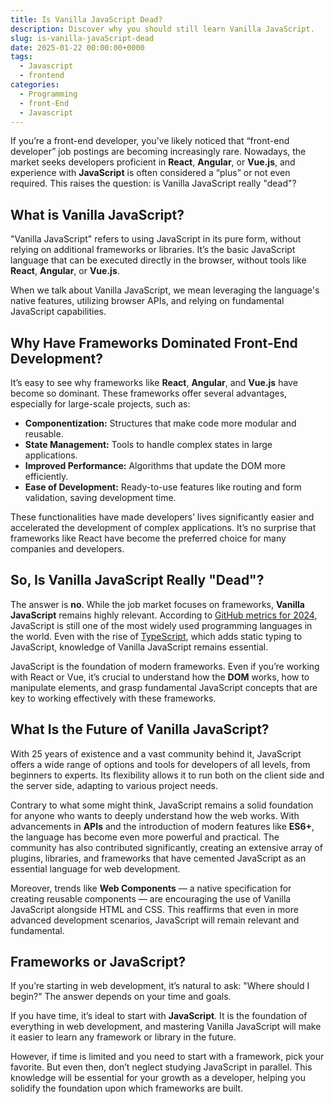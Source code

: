 ```yaml
---
title: Is Vanilla JavaScript Dead?
description: Discover why you should still learn Vanilla JavaScript.
slug: is-vanilla-javaScript-dead
date: 2025-01-22 00:00:00+0000
tags:
  - Javascript
  - frontend
categories:
  - Programming
  - front-End
  - Javascript
---
```


If you’re a front-end developer, you’ve likely noticed that “front-end developer” job postings are becoming increasingly rare. Nowadays, the market seeks developers proficient in **React**, **Angular**, or **Vue.js**, and experience with **JavaScript** is often considered a “plus” or not even required. This raises the question: is Vanilla JavaScript really "dead"?

## What is Vanilla JavaScript?

"Vanilla JavaScript" refers to using JavaScript in its pure form, without relying on additional frameworks or libraries. It’s the basic JavaScript language that can be executed directly in the browser, without tools like **React**, **Angular**, or **Vue.js**.

When we talk about Vanilla JavaScript, we mean leveraging the language's native features, utilizing browser APIs, and relying on fundamental JavaScript capabilities.

## Why Have Frameworks Dominated Front-End Development?

It’s easy to see why frameworks like **React**, **Angular**, and **Vue.js** have become so dominant. These frameworks offer several advantages, especially for large-scale projects, such as:

- **Componentization:** Structures that make code more modular and reusable.
- **State Management:** Tools to handle complex states in large applications.
- **Improved Performance:** Algorithms that update the DOM more efficiently.
- **Ease of Development:** Ready-to-use features like routing and form validation, saving development time.

These functionalities have made developers’ lives significantly easier and accelerated the development of complex applications. It’s no surprise that frameworks like React have become the preferred choice for many companies and developers.

## So, Is Vanilla JavaScript Really "Dead"?

The answer is **no**. While the job market focuses on frameworks, **Vanilla JavaScript** remains highly relevant. According to [GitHub metrics for 2024](https://innovationgraph.github.com/global-metrics/programming-languages), JavaScript is still one of the most widely used programming languages in the world. Even with the rise of [TypeScript](https://github.blog/news-insights/octoverse/octoverse-2024/), which adds static typing to JavaScript, knowledge of Vanilla JavaScript remains essential.

JavaScript is the foundation of modern frameworks. Even if you’re working with React or Vue, it’s crucial to understand how the **DOM** works, how to manipulate elements, and grasp fundamental JavaScript concepts that are key to working effectively with these frameworks.

## What Is the Future of Vanilla JavaScript?

With 25 years of existence and a vast community behind it, JavaScript offers a wide range of options and tools for developers of all levels, from beginners to experts. Its flexibility allows it to run both on the client side and the server side, adapting to various project needs.

Contrary to what some might think, JavaScript remains a solid foundation for anyone who wants to deeply understand how the web works. With advancements in **APIs** and the introduction of modern features like **ES6+**, the language has become even more powerful and practical. The community has also contributed significantly, creating an extensive array of plugins, libraries, and frameworks that have cemented JavaScript as an essential language for web development.

Moreover, trends like **Web Components** — a native specification for creating reusable components — are encouraging the use of Vanilla JavaScript alongside HTML and CSS. This reaffirms that even in more advanced development scenarios, JavaScript will remain relevant and fundamental.

## Frameworks or JavaScript?

If you’re starting in web development, it’s natural to ask: "Where should I begin?" The answer depends on your time and goals.

If you have time, it’s ideal to start with **JavaScript**. It is the foundation of everything in web development, and mastering Vanilla JavaScript will make it easier to learn any framework or library in the future.

However, if time is limited and you need to start with a framework, pick your favorite. But even then, don’t neglect studying JavaScript in parallel. This knowledge will be essential for your growth as a developer, helping you solidify the foundation upon which frameworks are built.